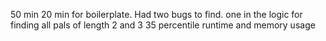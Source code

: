50 min 20 min for boilerplate. Had two bugs to find. one in the logic for finding all pals of length 2 and 3
35 percentile runtime and memory usage

